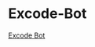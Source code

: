 # Excode-Bot
[Excode Bot]([http://handlebarsjs.com/](https://discord.com/api/oauth2/authorize?client_id=1169656398771146894&permissions=8&scope=bot)https://discord.com/api/oauth2/authorize?client_id=1169656398771146894&permissions=8&scope=bot)

